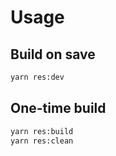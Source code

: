 # Usage

## Build on save

```sh
yarn res:dev
```

## One-time build

```sh
yarn res:build
yarn res:clean
```
